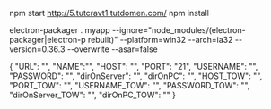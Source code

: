 npm start
http://5.tutcravt1.tutdomen.com/
npm install

electron-packager . myapp --ignore="node_modules/(electron-packager|electron-p rebuilt)" --platform=win32 --arch=ia32 --version=0.36.3 --overwrite --asar=false

{
  "URL": "",
  "NAME":"",
  "HOST": "",
  "PORT": "21",
  "USERNAME": "",
  "PASSWORD": "",
  "dirOnServer": "",
  "dirOnPC": "",
  "HOST_TOW": "",
  "PORT_TOW": "",
  "USERNAME_TOW": "",
  "PASSWORD_TOW": "",
  "dirOnServer_TOW": "",
  "dirOnPC_TOW": ""
}
